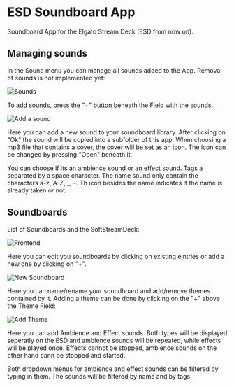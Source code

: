 # ESD Soundboard App
Soundboard App for the Elgato Stream Deck (ESD from now on).

## Managing sounds

In the Sound menu you can manage all sounds added to the App. Removal of sounds is not implemented yet:

![Sounds](https://raw.githubusercontent.com/WElRD/Images/master/ESDSoundboardApp/Frontend-04-Manage-Sounds.png)

To add sounds, press the "+" button beneath the Field with the sounds.

![Add a sound](https://raw.githubusercontent.com/WElRD/Images/master/ESDSoundboardApp/Frontend-05-Add-Sounds.png)

Here you can add a new sound to your soundboard library. After clicking on "Ok" the sound will be copied into a subfolder of this app. When choosing a mp3 file that contains a cover, the cover will be set as an icon. The icon can be changed by pressing "Open" beneath it.

You can choose if its an ambience sound or an effect sound. Tags a separated by a space character. The name sound only contain the characters a-z, A-Z, _, -. Th icon besides the name indicates if the name is already taken or not.

## Soundboards

List of Soundboards and the SoftStreamDeck:

![Frontend](https://raw.githubusercontent.com/WElRD/Images/master/ESDSoundboardApp/Frontend-01.png)

Here you can edit you soundboards by clicking on existing eintries or add a new one by clicking on "+".

![New Soundboard](https://raw.githubusercontent.com/WElRD/Images/master/ESDSoundboardApp/Frontend-02-New-Soundboard.png)

Here you can name/rename your soundboard and add/remove themes contained by it. Adding a theme can be done by clicking on the "+" above the Theme Field:

![Add Theme](https://raw.githubusercontent.com/WElRD/Images/master/ESDSoundboardApp/Frontend-03-New-Theme.png)

Here you can add Ambience and Effect sounds. Both types will be displayed seperatly on the ESD and ambience sounds will be repeated, while effects will be played once. Effects cannot be stopped, ambience sounds on the other hand cann be stopped and started. 

Both dropdown menus for ambience and effect sounds can be filtered by typing in them. The sounds will be filtered by name and by tags.